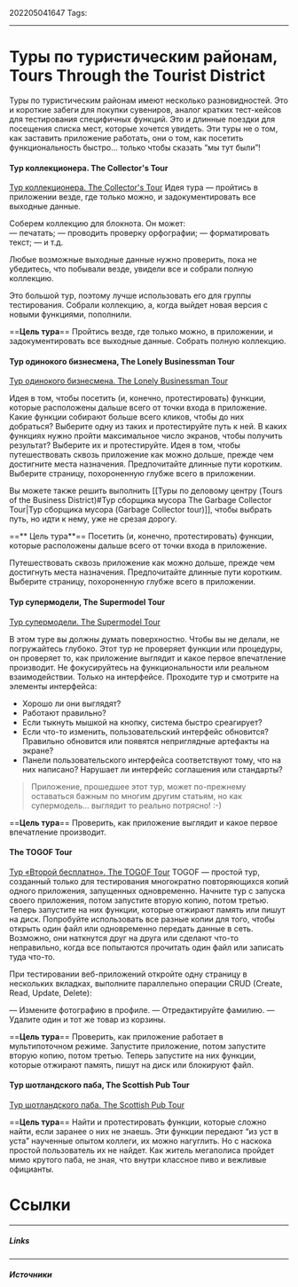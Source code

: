 202205041647
Tags:
___
# Туры по туристическим районам, Tours Through the Tourist District

Туры по туристическим районам имеют несколько разновидностей. Это и короткие забеги для покупки сувениров, аналог кратких тест-кейсов для тестирования специфичных функций. Это и длинные поездки для посещения списка мест, которые хочется увидеть. Эти туры не о том, как заставить приложение работать, они о том, как посетить функциональность быстро… только чтобы сказать “мы тут были”!

 #### Тур коллекционера. The Collector's Tour
[Тур коллекционера. The Collector's Tour](http://okiseleva.blogspot.com/2016/02/collectors-tour.html)
Идея тура — пройтись в приложении везде, где только можно, и задокументировать все выходные данные.

Соберем коллекцию для блокнота. Он может:  
— печатать;
— проводить проверку орфографии;
— форматировать текст;
— и т.д.

Любые возможные выходные данные нужно проверить, пока не убедитесь, что побывали везде, увидели все и собрали полную коллекцию.  

Это большой тур, поэтому лучше использовать его для группы тестирования. Собрали коллекцию, а, когда выйдет новая версия с новыми функциями, пополнили.

==**Цель тура**==
Пройтись везде, где только можно, в приложении, и задокументировать все выходные данные. Собрать полную коллекцию.


 #### Тур одинокого бизнесмена, The Lonely Businessman Tour
[Тур одинокого бизнесмена. The Lonely Businessman Tour](http://okiseleva.blogspot.com/2016/02/lonely-businessman-tour.html)
 
 Идея в том, чтобы посетить (и, конечно, протестировать) функции, которые расположены дальше всего от точки входа в приложение. Какие функции собирают больше всего кликов, чтобы до них добраться? Выберите одну из таких и протестируйте путь к ней. В каких функциях нужно пройти максимальное число экранов, чтобы получить результат? Выберите их и протестируйте. Идея в том, чтобы путешествовать сквозь приложение как можно дольше, прежде чем достигните места назначения. Предпочитайте длинные пути коротким. Выберите страницу, похороненную глубже всего в приложении.
 
  Вы можете также решить выполнить [[Туры по деловому центру (Tours of the Business District)#Тур сборщика мусора The Garbage Collector Tour|Тур сборщика мусора (Garbage Collector tour)]], чтобы выбрать путь, но идти к нему, уже не срезая дорогу.

==** Цель тура**==
Посетить (и, конечно, протестировать) функции, которые расположены дальше всего от точки входа в приложение.   
  
Путешествовать сквозь приложение как можно дольше, прежде чем достигнуть места назначения. Предпочитайте длинные пути коротким. Выберите страницу, похороненную глубже всего в приложении.
 

 #### Тур супермодели, The Supermodel Tour  
[Тур супермодели. The Supermodel Tour](http://okiseleva.blogspot.com/2016/03/supermodel-tour.html)

В этом туре вы должны думать поверхностно. Чтобы вы не делали, не погружайтесь глубоко. Этот тур не проверяет функции или процедуры, он проверяет то, как приложение выглядит и какое первое впечатление производит. Не фокусируйтесь на функциональности или реальном взаимодействии. Только на интерфейсе. 
Проходите тур и смотрите на элементы интерфейса:
- Хорошо ли они выглядят?  
- Работают правильно?
- Если тыкнуть мышкой на кнопку, система быстро среагирует?
- Если что-то изменить, пользовательский интерфейс обновится? Правильно обновится или появятся неприглядные артефакты на экране?
- Панели пользовательского интерфейса соответствуют тому, что на них написано? Нарушает ли интерфейс соглашения или стандарты?  
  

> Приложение, прошедшее этот тур, может по-прежнему оставаться бажным по многим другим статьям, но как супермодель… выглядит то реально потрясно! :-)  

==**Цель тура**==
Проверить, как приложение выглядит и какое первое впечатление производит.

 #### The TOGOF Tour 
[Тур «Второй бесплатно». The TOGOF Tour](http://okiseleva.blogspot.com/2016/03/togof-tour.html)
TOGOF — простой тур, созданный только для тестирования многократно повторяющихся копий одного приложения, запущенных одновременно. Начните тур с запуска своего приложения, потом запустите вторую копию, потом третью. Теперь запустите на них функции, которые отжирают память или пишут на диск. Попробуйте использовать все разные копии для того, чтобы открыть один файл или одновременно передать данные в сеть. Возможно, они наткнутся друг на друга или сделают что-то неправильно, когда все попытаются прочитать один файл или записать туда что-то.

При тестировании веб-приложений откройте одну страницу в нескольких вкладках, выполните параллельно операции CRUD (Create, Read, Update, Delete):  

— Измените фотографию в профиле.
— Отредактируйте фамилию.
— Удалите один и тот же товар из корзины.  
  
==**Цель тура**==
Проверить, как приложение работает в мультипоточном режиме. Запустите приложение, потом запустите вторую копию, потом третью. Теперь запустите на них функции, которые отжирают память, пишут на диск или блокируют файл.


 #### Тур шотландского паба, The Scottish Pub Tour 
[Тур шотландского паба. The Scottish Pub Tour](http://okiseleva.blogspot.com/2016/07/scottish-pub-tour.html)

==**Цель тура**==
Найти и протестировать функции, которые сложно найти, если заранее о них не знаешь. Эти функции передают “из уст в уста” наученные опытом коллеги, их можно нагуглить. Но с наскока простой пользователь их не найдет. Как житель мегаполиса пройдет мимо крутого паба, не зная, что внутри классное пиво и вежливые официанты.


# Ссылки
___
##### Links


---
##### Источники

